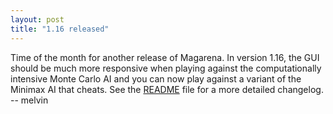 ```yaml
---
layout: post
title: "1.16 released"
---
```


Time of the month for another release of Magarena. In version 1.16, the GUI should be much more responsive when playing against the computationally intensive Monte Carlo AI and you can now play against a variant of the Minimax AI that cheats. See the [README](http://code.google.com/p/magarena/source/browse/release/README.txt?r=1b3212f2195cbf7aed652561dc7f6d173daa8054) file for a more detailed changelog. -- melvin

